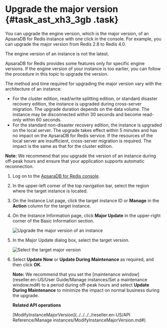 # Upgrade the major version {#task_ast_xh3_3gb .task}

You can upgrade the engine version, which is the major version, of an ApsaraDB for Redis instance with one click in the console. For example, you can upgrade the major version from Redis 2.8 to Redis 4.0.

The engine version of an instance is not the latest.

ApsaraDB for Redis provides some features only for specific engine versions. If the engine version of your instance is too earlier, you can follow the procedure in this topic to upgrade the version.

The method and time required for upgrading the major version vary with the architecture of an instance:

-   For the cluster edition, read/write splitting edition, or standard disaster recovery edition, the instance is upgraded during cross-server migration. The upgrade duration depends on the data volume. The instance may be disconnected within 30 seconds and become read-only within 60 seconds.
-   For the standard non-disaster recovery edition, the instance is upgraded on the local server. The upgrade takes effect within 5 minutes and has no impact on the ApsaraDB for Redis service. If the resources of the local server are insufficient, cross-server migration is required. The impact is the same as that for the cluster edition.

**Note:** We recommend that you upgrade the version of an instance during off-peak hours and ensure that your application supports automatic reconnection.

1.  Log on to the [ApsaraDB for Redis console](https://partners-intl.console.aliyun.com/#/kvstore).
2.  In the upper-left corner of the top navigation bar, select the region where the target instance is located.
3.  On the Instance List page, click the target instance ID or **Manage** in the **Action** column for the target instance.
4.  On the Instance Information page, click **Major Update** in the upper-right corner of the Basic Information section. 

    ![Upgrade the major version of an instance](images/35955_en-US.png "Upgrade the major version")

5.  In the Major Update dialog box, select the target version. 

    ![Select the target major version](images/35959_en-US.png "Select the target major version")

6.  Select **Update Now** or **Update During Maintenance** as required, and then click **OK**. 

    **Note:** We recommend that you set the [maintenance window](reseller.en-US/User Guide/Manage instances/Set a maintenance window.md#) to a period during off-peak hours and select **Update During Maintenance** to minimize the impact on normal business during the upgrade.

    **Related API operations**

    [ModifyInstanceMajorVersion](../../../../reseller.en-US/API Reference/Manage instances/ModifyInstanceMajorVersion.md#)


